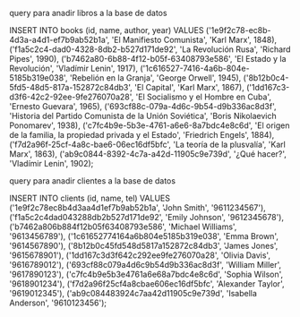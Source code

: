 
query para anadir libros a la base de datos

INSERT INTO books (id, name, author, year)
VALUES
    ('1e9f2c78-ec8b-4d3a-a4d1-ef7b9ab52b1a', 'El Manifiesto Comunista', 'Karl Marx', 1848),
    ('f1a5c2c4-dad0-4328-8db2-b527d171de92', 'La Revolución Rusa', 'Richard Pipes', 1990),
    ('b7462a80-6b88-4f12-b05f-63408793e586', 'El Estado y la Revolución', 'Vladímir Lenin', 1917),
    ('1c616527-7416-4a6b-804e-5185b319e038', 'Rebelión en la Granja', 'George Orwell', 1945),
    ('8b12b0c4-5fd5-48d5-817a-152872c84db3', 'El Capital', 'Karl Marx', 1867),
    ('1dd167c3-d3f6-42c2-92ee-9fe276070a28', 'El Socialismo y el Hombre en Cuba', 'Ernesto Guevara', 1965),
    ('693cf88c-079a-4d6c-9b54-d9b336ac8d3f', 'Historia del Partido Comunista de la Unión Soviética', 'Boris Nikolaevich Ponomarev', 1938),
    ('c7fc4b9e-5b3e-4761-a6e6-8a7bdc4e8c6d', 'El origen de la familia, la propiedad privada y el Estado', 'Friedrich Engels', 1884),
    ('f7d2a96f-25cf-4a8c-bae6-06ec16df5bfc', 'La teoría de la plusvalía', 'Karl Marx', 1863),
    ('ab9c0844-8392-4c7a-a42d-11905c9e739d', '¿Qué hacer?', 'Vladímir Lenin', 1902);

query para anadir clientes a la base de datos 

INSERT INTO clients (id, name, tel)
VALUES
    ('1e9f2c78ec8b4d3aa4d1ef7b9ab52b1a', 'John Smith', '9611234567'),
    ('f1a5c2c4dad043288db2b527d171de92', 'Emily Johnson', '9612345678'),
    ('b7462a806b884f12b05f63408793e586', 'Michael Williams', '9613456789'),
    ('1c61652774164a6b804e5185b319e038', 'Emma Brown', '9614567890'),
    ('8b12b0c45fd548d5817a152872c84db3', 'James Jones', '9615678901'),
    ('1dd167c3d3f642c292ee9fe276070a28', 'Olivia Davis', '9616789012'),
    ('693cf88c079a4d6c9b54d9b336ac8d3f', 'William Miller', '9617890123'),
    ('c7fc4b9e5b3e4761a6e68a7bdc4e8c6d', 'Sophia Wilson', '9618901234'),
    ('f7d2a96f25cf4a8cbae606ec16df5bfc', 'Alexander Taylor', '9619012345'),
    ('ab9c084483924c7aa42d11905c9e739d', 'Isabella Anderson', '9610123456');
